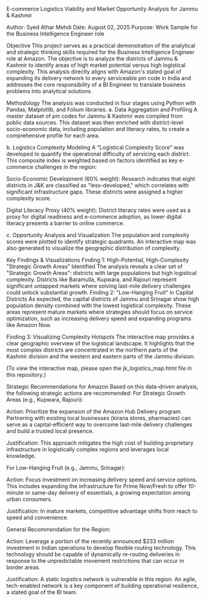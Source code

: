 E-commerce Logistics Viability and Market Opportunity Analysis for Jammu & Kashmir

Author: Syed Athar Mehdi Date: August 02, 2025 Purpose: Work Sample for the Business Intelligence Engineer role

Objective This project serves as a practical demonstration of the analytical and strategic thinking skills required for the Business Intelligence Engineer role at Amazon. The objective is to analyze the districts of Jammu & Kashmir to identify areas of high market potential versus high logistical complexity.
This analysis directly aligns with Amazon's stated goal of expanding its delivery network to every serviceable pin code in India and addresses the core responsibility of a BI Engineer to translate business problems into analytical solutions.

Methodology The analysis was conducted in four stages using Python with Pandas, Matplotlib, and Folium libraries.
a. Data Aggregation and Profiling A master dataset of pin codes for Jammu & Kashmir was compiled from public data sources. This dataset was then enriched with district-level socio-economic data, including population and literacy rates, to create a comprehensive profile for each area.

b. Logistics Complexity Modeling A "Logistical Complexity Score" was developed to quantify the operational difficulty of servicing each district. This composite index is weighted based on factors identified as key e-commerce challenges in the region:

Socio-Economic Development (60% weight): Research indicates that eight districts in J&K are classified as "less-developed," which correlates with significant infrastructure gaps. These districts were assigned a higher complexity score.

Digital Literacy Proxy (40% weight): District literacy rates were used as a proxy for digital readiness and e-commerce adoption, as lower digital literacy presents a barrier to online commerce.

c. Opportunity Analysis and Visualization The population and complexity scores were plotted to identify strategic quadrants. An interactive map was also generated to visualize the geographic distribution of complexity.

Key Findings & Visualizations Finding 1: High-Potential, High-Complexity "Strategic Growth Areas" Identified The analysis reveals a clear set of "Strategic Growth Areas": districts with large populations but high logistical complexity. Districts like Baramulla, Kupwara, and Rajouri represent significant untapped markets where solving last-mile delivery challenges could unlock substantial growth.
Finding 2: "Low-Hanging Fruit" in Capital Districts As expected, the capital districts of Jammu and Srinagar show high population density combined with the lowest logistical complexity. These areas represent mature markets where strategies should focus on service optimization, such as increasing delivery speed and expanding programs like Amazon Now.

Finding 3: Visualizing Complexity Hotspots The interactive map provides a clear geographic overview of the logistical landscape. It highlights that the most complex districts are concentrated in the northern parts of the Kashmir division and the western and eastern parts of the Jammu division.

(To view the interactive map, please open the jk_logistics_map.html file in this repository.)

Strategic Recommendations for Amazon Based on this data-driven analysis, the following strategic actions are recommended:
For Strategic Growth Areas (e.g., Kupwara, Rajouri):

Action: Prioritize the expansion of the Amazon Hub Delivery program. Partnering with existing local businesses (kirana stores, pharmacies) can serve as a capital-efficient way to overcome last-mile delivery challenges and build a trusted local presence.

Justification: This approach mitigates the high cost of building proprietary infrastructure in logistically complex regions and leverages local knowledge.

For Low-Hanging Fruit (e.g., Jammu, Srinagar):

Action: Focus investment on increasing delivery speed and service options. This includes expanding the infrastructure for Prime Now/Fresh to offer 10-minute or same-day delivery of essentials, a growing expectation among urban consumers.

Justification: In mature markets, competitive advantage shifts from reach to speed and convenience.

General Recommendation for the Region:

Action: Leverage a portion of the recently announced $233 million investment in Indian operations to develop flexible routing technology. This technology should be capable of dynamically re-routing deliveries in response to the unpredictable movement restrictions that can occur in border areas.

Justification: A static logistics network is vulnerable in this region. An agile, tech-enabled network is a key component of building operational resilience, a stated goal of the BI team.
